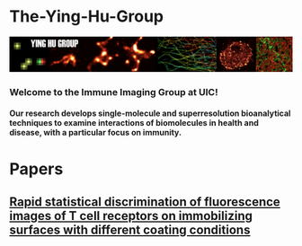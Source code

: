 # The-Ying-Hu-Group
![Ying Hu Lab Banner Image](Images/Lab-Banner.jpeg) 

### Welcome to the Immune Imaging Group at UIC!    
#### Our research develops single-molecule and superresolution bioanalytical techniques to examine interactions of biomolecules in health and disease, with a particular focus on immunity.
# Papers
## [Rapid statistical discrimination of fluorescence images of T cell receptors on immobilizing surfaces with different coating conditions](https://github.com/jesse-anderson/The-Ying-Hu-Group/tree/main/SCAMPI)<a name = "Rapid statistical discrimination of fluorescence images of T cell receptors on immobilizing surfaces with different coating conditions"></a>
